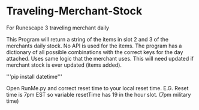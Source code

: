 # Traveling-Merchant-Stock
For Runescape 3 traveling merchant daily

This Program will return a string of the items in slot 2 and 3 of the merchants daily stock. No API is used for the items. The program has a dictionary of all possible combinations with the correct keys for the day attached. Uses same logic that the merchant uses. This will need updated if merchant stock is ever updated (items added).

'''pip install datetime'''

Open RunMe.py and correct reset time to your local reset time. E.G. Reset time is 7pm EST so variable resetTime has 19 in the hour slot. (7pm military time)
